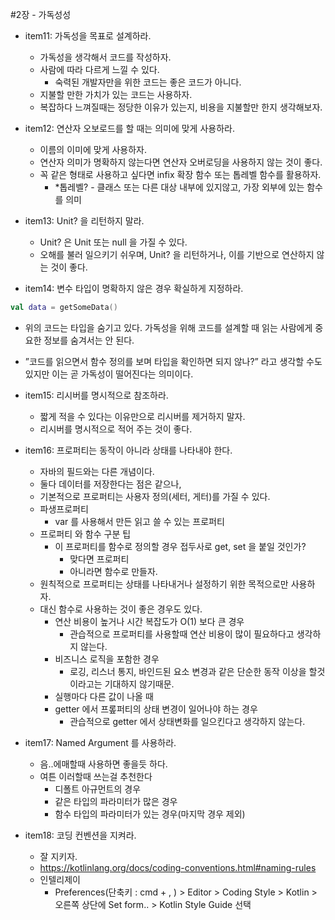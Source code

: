 #2장 - 가독성성

- item11: 가독성을 목표로 설계하라.
    - 가독성을 생각해서 코드를 작성하자.
    - 사람에 따라 다르게 느낄 수 있다.
        - 숙력된 개발자만을 위한 코드는 좋은 코드가 아니다.
    - 지불할 만한 가치가 있는 코드는 사용하자.
    - 복잡하다 느껴질때는 정당한 이유가 있는지, 비용을 지불할만 한지 생각해보자.

- item12: 연산자 오보로드를 할 때는 의미에 맞게 사용하라.
    - 이름의 이미에 맞게 사용하자.
    - 연산자 의미가 명확하지 않는다면 연산자 오버로딩을 사용하지 않는 것이 좋다.
    - 꼭 같은 형태로 사용하고 싶다면 infix 확장 함수 또는 톱레벨 함수를 활용하자.
        - *톱레벨? - 클래스 또는 다른 대상 내부에 있지않고, 가장 외부에 있는 함수를 의미

- item13: Unit? 을 리턴하지 말라.
    - Unit? 은 Unit 또는 null 을 가질 수 있다.
    - 오해를 불러 일으키기 쉬우며, Unit? 을 리턴하거나, 이를 기반으로 연산하지 않는 것이 좋다.

- item14: 변수 타입이 명확하지 않은 경우 확실하게 지정하라.

```kotlin
val data = getSomeData()
```

- 위의 코드는 타입을 숨기고 있다. 가독성을 위해 코드를 설계할 때 읽는 사람에게 중요한 정보를 숨겨서는 안 된다.
- ”코드를 읽으면서 함수 정의를 보며 타입을 확인하면 되지 않나?” 라고 생각할 수도 있지만 이는 곧 가독성이 떨어진다는 의미이다.

- item15: 리시버를 명시적으로 참조하라.
    - 짧게 적을 수 있다는 이유만으로 리시버를 제거하지 말자.
    - 리시버를 명시적으로 적어 주는 것이 좋다.

- item16: 프로퍼티는 동작이 아니라 상태를 나타내야 한다.
    - 자바의 필드와는 다른 개념이다.
    - 둘다 데이터를 저장한다는 점은 같으나,
    - 기본적으로 프로퍼티는 사용자 정의(세터, 게터)를 가질 수 있다.
    - 파생프로퍼티
        - var 를 사용해서 만든 읽고 쓸 수 있는 프로퍼티
    - 프로퍼티 와 함수 구분 팁
        - 이 프로퍼티를 함수로 정의할 경우 접두사로 get, set 을 붙일 것인가?
            - 맞다면 프로퍼티
            - 아니라면 함수로 만들자.
    - 원칙적으로 프로퍼티는 상태를 나타내거나 설정하기 위한 목적으로만 사용하자.
    - 대신 함수로 사용하는 것이 좋은 경우도 있다.
        - 연산 비용이 높거나 시간 복잡도가 O(1) 보다 큰 경우
            - 관습적으로 프로퍼티를 사용할때 연산 비용이 많이 필요하다고 생각하지 않는다.
        - 비즈니스 로직을 포함한 경우
            - 로깅, 리스너 통지, 바인드된 요소 변경과 같은 단순한 동작 이상을 할것이라고는 기대하지 않기때문.
        - 실행마다 다른 값이 나올 때
        - getter 에서 프롶퍼티의 상태 변경이 일어나야 하는 경우
            - 관습적으로 getter 에서 상태변화를 일으킨다고 생각하지 않는다.

- item17: Named Argument 를 사용하라.
    - 음..에매할때 사용하면 좋을듯 하다.
    - 여튼 이러할때 쓰는걸 추천한다
        - 디폴트 아규먼트의 경우
        - 같은 타입의 파라미터가 많은 경우
        - 함수 타입의 파라미터가 있는 경우(마지막 경우 제외)

- item18: 코딩 컨벤션을 지켜라.
    - 잘 지키자.
    - https://kotlinlang.org/docs/coding-conventions.html#naming-rules
    - 인텔리제이
        - Preferences(단축키 : cmd + , ) > Editor > Coding Style > Kotlin > 오른쪽 상단에 Set form.. > Kotlin Style Guide 선택




 

 

